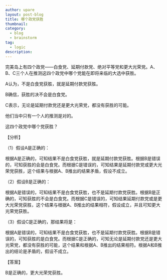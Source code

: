```yaml
---
author: upare
layout: post-blog
title: 哪个政党获胜
thumbnail:
category:
  - blog
  - brainstorm
tag:
  - logic
description: 
---
```

完美岛上有四个政党——白食党、延期付款党、绝对平等党和更大光荣党。A、B、C三个人在推测这四个政党中哪个党能在即将来临的大选中获胜。

A认为，不是白食党获胜，就是延期付款党获胜。

B确信，获胜的决不会是白食党。

C表示，无论是延期付款党还是更大光荣党，都没有获胜的可能。

他们当中只有一个人的推测是对的。

这四个政党中哪个党获胜？

【分析】

（1）假设A是正确的：

根据A是正确的，可知结果不是白食党获胜，就是延期付款党获胜。根据B是错误的，可知获胜的会是白食党。而根据C是错误的，可知结果是延期付款党或更大光荣党获胜，这个结果与根据A、B推出的结果矛盾，假设不成立。

（2）假设B是正确的：

根据A是错误的，可知结果不是白食党获胜，也不是延期付款党获胜。根据B是正确的，可知获胜的不会是白食党。而根据C是错误的，可知结果延期付款党或是更大光荣党获胜，这个结果与根据A、B推出的结果相符，假设成立，并且可知更大光荣党获胜。

（3）假设C是正确的，那结果将是：

根据A是错误的，可知结果不是白食党获胜，也不是延期付款党获胜。根据B是错误的，可知获胜的是白食党。而根据C是正确的，可知无论是延期付款党还是更大光荣党，都没有获胜的可能，这个结果和根据A、B推出的结果相符。根据A和B推出的结论是矛盾的，假设不成立。

【答案】

B是正确的，更大光荣党获胜。
